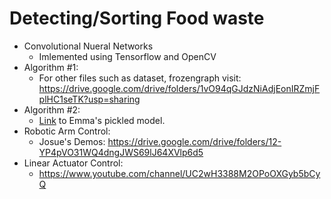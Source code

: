 # Detecting/Sorting Food waste
- Convolutional Nueral Networks
    - Imlemented using Tensorflow and OpenCV
- Algorithm #1: 
    - For other files such as dataset, frozengraph visit: https://drive.google.com/drive/folders/1vO94qGJdzNiAdjEonIRZmjFplHC1seTK?usp=sharing
- Algorithm #2:
    - [Link](https://drive.google.com/file/d/1a5zfIeoo2MNlNQWhjZnNpEHmi0p-5Cxk/view?usp=sharing) to Emma's pickled model.
- Robotic Arm Control:
    - Josue's Demos: https://drive.google.com/drive/folders/12-YP4pVO31WQ4dngJWS69lJ64XVlp6d5
- Linear Actuator Control:
    - https://www.youtube.com/channel/UC2wH3388M2OPoOXGyb5bCyQ
